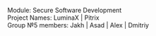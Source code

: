 Module: Secure Software Development  
Project Names: LuminaX | Pitrix  
Group №5 members: Jakh | Asad | Alex | Dmitriy  
